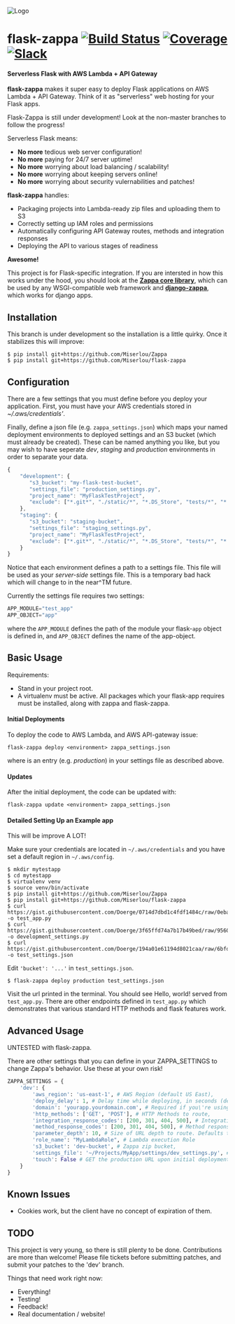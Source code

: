 ![Logo](http://i.imgur.com/vLflpND.gif)
# flask-zappa [![Build Status](https://travis-ci.org/Miserlou/flask-zappa.svg)](https://travis-ci.org/Miserlou/flask-zappa) [![Coverage](https://img.shields.io/coveralls/Miserlou/flask-zappa.svg)](https://coveralls.io/github/Miserlou/flask-zappa) [![Slack](https://img.shields.io/badge/chat-slack-ff69b4.svg)](https://slackautoinviter.herokuapp.com/)
#### Serverless Flask with AWS Lambda + API Gateway

**flask-zappa** makes it super easy to deploy Flask applications on AWS Lambda + API Gateway. Think of it as "serverless" web hosting for your Flask apps.

Flask-Zappa is still under development! Look at the non-master branches to follow the progress! 

Serverless Flask means:

* **No more** tedious web server configuration!
* **No more** paying for 24/7 server uptime!
* **No more** worrying about load balancing / scalability!
* **No more** worrying about keeping servers online!
* **No more** worrying about security vulernabilities and patches!

**flask-zappa** handles:

* Packaging projects into Lambda-ready zip files and uploading them to S3
* Correctly setting up IAM roles and permissions
* Automatically configuring API Gateway routes, methods and integration responses
* Deploying the API to various stages of readiness

__Awesome!__

This project is for Flask-specific integration. If you are intersted in how this works under the hood, you should look at the **[Zappa core library](https://github.com/Miserlou/Zappa)**, which can be used by any WSGI-compatible web framework and **[django-zappa](https://github.com/Miserlou/django-zappa)**, which works for django apps.

## Installation

This branch is under development so the installation is a little quirky. Once it stabilizes this will improve:

    $ pip install git+https://github.com/Miserlou/Zappa
    $ pip install git+https://github.com/Miserlou/flask-zappa

## Configuration

There are a few settings that you must define before you deploy your application. First, you must have your AWS credentials stored in _~/.aws/credentials'_.

Finally, define a json file (e.g. `zappa_settings.json`) which maps your named deployment environments to deployed settings and an S3 bucket (which must already be created). These can be named anything you like, but you may wish to have seperate _dev_, _staging_ and _production_ environments in order to separate your data.

```javascript
{
    "development": {
       "s3_bucket": "my-flask-test-bucket",
       "settings_file": "production_settings.py",
       "project_name": "MyFlaskTestProject",
       "exclude": ["*.git*", "./static/*", "*.DS_Store", "tests/*", "*.zip"]
    },
    "staging": {
       "s3_bucket": "staging-bucket",
       "settings_file": "staging_settings.py",
       "project_name": "MyFlaskTestProject",
       "exclude": ["*.git*", "./static/*", "*.DS_Store", "tests/*", "*.zip"]
    }
}
```

Notice that each environment defines a path to a settings file. This file will be used as your _server-side_ settings file. This is a temporary bad hack which will change to in the near^TM future.

Currently the settings file requires two settings:

```python
APP_MODULE="test_app"
APP_OBJECT="app"
```

where the `APP_MODULE` defines the path of the module your flask-`app` object is defined in, and `APP_OBJECT` defines the name of the app-object.

## Basic Usage

Requirements:
* Stand in your project root.
* A virtualenv must be active. All packages which your flask-app requires must be installed, along with zappa and flask-zappa.

#### Initial Deployments

To deploy the code to AWS Lambda, and  AWS API-gateway issue:

    flask-zappa deploy <environment> zappa_settings.json

where _<environment>_ is an entry (e.g. _production_) in your settings file as described above.

#### Updates

After the initial deployment, the code can be updated with:

    flask-zappa update <environment> zappa_settings.json

#### Detailed Setting Up an Example app

This will be improve A LOT!

Make sure your credentials are located in `~/.aws/credentials` and you have set a default region in `~/.aws/config`.

    $ mkdir mytestapp
    $ cd mytestapp
    $ virtualenv venv
    $ source venv/bin/activate
    $ pip install git+https://github.com/Miserlou/Zappa
    $ pip install git+https://github.com/Miserlou/flask-zappa
    $ curl https://gist.githubusercontent.com/Doerge/0714d7dbd1c4fdf1484c/raw/0ebaa6ba57c240393ff11abfb1703eeabd522c1b/test_app.py -o test_app.py
    $ curl https://gist.githubusercontent.com/Doerge/3f65ffd74a7b17b49bed/raw/956031dd0f946dd25b86e207bb3d73fac29043a2/development_settings.py -o development_settings.py
    $ curl https://gist.githubusercontent.com/Doerge/194a01e61194d8021caa/raw/6bfd8908d09fa62a81674051648c52645e392ee8/test_settings.json -o test_settings.json

Edit `'bucket': '...'` in `test_settings.json`.

    $ flask-zappa deploy production test_settings.json

Visit the url printed in the terminal. You should see Hello, world! served from `test_app.py`. There are other endpoints defined in `test_app.py` which demonstrates that various standard HTTP methods and flask features work.

## Advanced Usage

UNTESTED with flask-zappa.

There are other settings that you can define in your ZAPPA_SETTINGS
to change Zappa's behavior. Use these at your own risk!

```python
ZAPPA_SETTINGS = {
    'dev': {
        'aws_region': 'us-east-1', # AWS Region (default US East),
        'deploy_delay': 1, # Delay time while deploying, in seconds (default 1)
        'domain': 'yourapp.yourdomain.com', # Required if you\'re using a domain
        'http_methods': ['GET', 'POST'], # HTTP Methods to route,
        'integration_response_codes': [200, 301, 404, 500], # Integration response status codes to route
        'method_response_codes': [200, 301, 404, 500], # Method response status codes to route
        'parameter_depth': 10, # Size of URL depth to route. Defaults to 5.
        'role_name': "MyLambdaRole", # Lambda execution Role
        's3_bucket': 'dev-bucket', # Zappa zip bucket,
        'settings_file': '~/Projects/MyApp/settings/dev_settings.py', # Server side settings file location,
        'touch': False # GET the production URL upon initial deployment (default True)
    }
}
```

## Known Issues

* Cookies work, but the client have no concept of expiration of them.

## TODO

This project is very young, so there is still plenty to be done. Contributions are more than welcome! Please file tickets before submitting patches, and submit your patches to the 'dev' branch.

Things that need work right now:

* Everything!
* Testing!
* Feedback!
* Real documentation / website!
